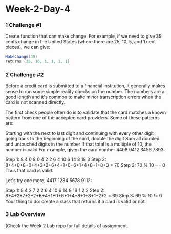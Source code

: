# Week-2-Day-4

### 1 Challenge #1 
Create function that can make change. For
example, if we need to give 39 cents change in the United States (where there
are 25, 10, 5, and 1 cent pieces), we can give:

```c#
MakeChange(39)
returns {25, 10, 1, 1, 1, 1}
````
### 2 Challenge #2

Before a credit card is submitted to a financial institution, it generally makes sense to run some simple reality checks on the number. The numbers are a good length and it's common to make minor transcription errors when the card is not scanned directly.

The first check people often do is to validate that the card matches a known pattern from one of the accepted card providers. Some of these patterns are:

Starting with the next to last digit and continuing with every other digit going back to the beginning of the card, double the digit
Sum all doubled and untouched digits in the number
If that total is a multiple of 10, the number is valid
For example, given the card number 4408 0412 3456 7893:

Step 1: 8 4 0 8 0 4 2 2 6 4 10 6 14 8 18 3
Step 2: 8+4+0+8+0+4+2+2+6+4+1+0+6+1+4+8+1+8+3 = 70
Step 3: 70 % 10 == 0
Thus that card is valid.

Let's try one more, 4417 1234 5678 9112:

Step 1: 8 4 2 7 2 2 6 4 10 6 14 8 18 1 2 2
Step 2: 8+4+2+7+2+2+6+4+1+0+6+1+4+8+1+8+1+2+2 = 69
Step 3: 69 % 10 != 0
Your thing to do: create a class that returns if a card is valid or not

### 3 Lab Overview 
(Check the Week 2 Lab repo for full details of assignment.
